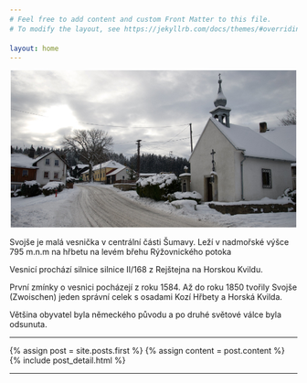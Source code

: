 ```yaml
---
# Feel free to add content and custom Front Matter to this file.
# To modify the layout, see https://jekyllrb.com/docs/themes/#overriding-theme-defaults

layout: home
---
```


<div style="width:100%;text-align: center" >
<img src="./assets/svojse.jpeg" width="500" height="275">
</div>
<p></p>
Svojše je malá vesnička v centrální části Šumavy. Leží v nadmořské výšce 795 m.n.m na hřbetu na levém břehu Rýžovnického potoka

<p>Vesnicí prochází silnice silnice II/168 z Rejštejna na Horskou Kvildu.</p>

<p>První zmínky o vesnici pocházejí z roku 1584. Až do roku 1850 tvořily Svojše (Zwoischen) jeden správní celek s osadami Kozí Hřbety a Horská Kvilda.</p>

<p>Většina obyvatel byla německého původu a po druhé světové válce byla odsunuta.</p>

<div>
<hr>
<div class="blog-index">  
  {% assign post = site.posts.first %}
  {% assign content = post.content %}
  {% include post_detail.html %}
</div>
<hr>